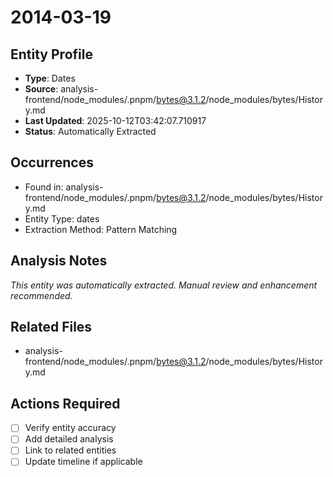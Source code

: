 # 2014-03-19

## Entity Profile
- **Type**: Dates
- **Source**: analysis-frontend/node_modules/.pnpm/bytes@3.1.2/node_modules/bytes/History.md
- **Last Updated**: 2025-10-12T03:42:07.710917
- **Status**: Automatically Extracted

## Occurrences
- Found in: analysis-frontend/node_modules/.pnpm/bytes@3.1.2/node_modules/bytes/History.md
- Entity Type: dates
- Extraction Method: Pattern Matching

## Analysis Notes
*This entity was automatically extracted. Manual review and enhancement recommended.*

## Related Files
- analysis-frontend/node_modules/.pnpm/bytes@3.1.2/node_modules/bytes/History.md

## Actions Required
- [ ] Verify entity accuracy
- [ ] Add detailed analysis
- [ ] Link to related entities
- [ ] Update timeline if applicable
